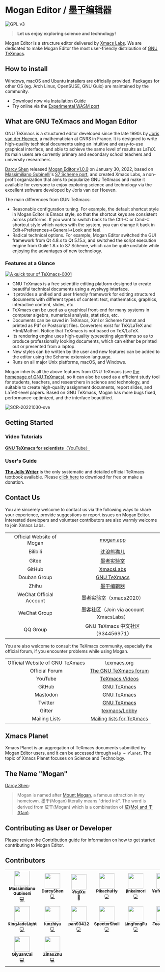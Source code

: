 # Mogan Editor / [墨干编辑器](README_ZH.md)
![GPL v3](http://www.gnu.org/graphics/gplv3-127x51.png)

> **Let us enjoy exploring science and technology!**

Mogan Editor is a structure editor delivered by [Xmacs Labs](https://github.com/XmacsLabs). We are dedicated to make Mogan Editor the most user-friendly distribution of [GNU TeXmacs](https://www.texmacs.org).

## How to install
Windows, macOS and Ubuntu installers are officially provided. Packages for other OS (eg. Arch Linux, OpenSUSE, GNU Guix) are maintained by the community.

+ Download now via [Installation Guide](docs/guide/Install.md)
+ Try online via the [Experimental WASM port](https://mogan.app/wasm/Mogan.html)

## What are GNU TeXmacs and Mogan Editor
GNU TeXmacs is a structured editor developed since the late 1990s by [Joris van der Hoeven](http://www.texmacs.org/joris/main/joris.html), a mathematician at CNRS in France. It is designed to write high-quality technical documents using an intuitive and easy-to-use graphical interface, and able to achieve the same level of results as LaTeX. Its main users are currently primary and secondary school teachers and university researchers.

[Darcy Shen](http://texmacs.org/tmweb/contribute/team-sadhen.en.html) released [Mogan Editor v1.0.0](https://github.com/XmacsLabs/mogan/releases/tag/v1.0.0) on January 30, 2022, based on [Massimiliano Gubinelli](http://texmacs.org/tmweb/contribute/team-massimiliano.en.html)'s [S7 Scheme port](https://lists.gnu.org/archive/html/texmacs-dev/2021-01/msg00009.html), and created Xmacs Labs, a non-profit organization that aims to popularize GNU TeXmacs and make it available for everyone to enjoy exploring science and technology via the excellent software developed by Joris van der Hoeven.

The main differences from GUN TeXmacs:
- Reasonable configuration tuning.  For example, the default shortcut style in Mogan Editor is Emacs style, so that the shortcut keys are consistent across platforms. If you want to switch back to the Ctrl-C or Cmd-C shortcut style which varies with the system, you can change it back in Edit→Preferences→General→Look and feel.
- Radical technical options. For example, Mogan Editor switched the GUI framework from Qt 4.8.x to Qt 5.15.x, and switched the script execution engine from Guile 1.8.x to S7 Scheme, which can be quite unstable while enjoying the advantages of new technology.


### Features at a Glance

[![A quick tour of TeXmacs-0001](https://user-images.githubusercontent.com/32867606/198896005-72077867-bd0f-4223-9f87-099ec3815ba5.png)](https://youtu.be/H46ON2FB30U)

- GNU TeXmacs is a free scientific editing platform designed to create beautiful technical documents using a wysiwyg interface.
- It provides a unified and user friendly framework for editing structured documents with different types of content: text, mathematics, graphics, interactive content, slides, etc.
- TeXmacs can be used as a graphical front-end for many systems in computer algebra, numerical analysis, statistics, etc.
- Documents can be saved in TeXmacs, Xml or Scheme format and printed as Pdf or Postscript files. Converters exist for TeX/LaTeX and Html/Mathml. Notice that TeXmacs is not based on TeX/LaTeX.
- Its rendering engine uses high-quality typesetting algorithms so as to produce professionally looking documents, which can either be printed out or presented from a laptop.
- New styles can be written by the user and new features can be added to the editor using the Scheme extension language.
- Runs on all major Unix platforms, macOS, and Windows.

Mogan inherits all the above features from GNU TeXmacs (see [the homepage of GNU TeXmacs](https://www.texmacs.org)), so it can also be used as a efficient study tool for students, teachers, and researchers in science and technology, and suitable to create high-quality assignment documents, report slides, and LaTeX-level papers. Based on GNU TeXmacs, Mogan has more bugs fixed, performance-optimized, and the interface beautified.

![SCR-20221030-sve](https://user-images.githubusercontent.com/32867606/198899063-e8a4aab4-176f-4e2c-94e3-20656984f39b.png)

## Getting Started

### Video Tutorials
[**GNU TeXmacs for scientists**（YouTube）](https://youtube.com/playlist?list=PLjlnuLy3KEpYmUQvFIFSFgeYQjVYO2gxi)

### User's Guide
[**The Jolly Writer**](https://www.scypress.com/book_info.html) is the only systematic and detailed official TeXmacs textbook available. Please [click here](https://www.scypress.com/book_download.html) to download for free or make a donation.

## Contact Us
You are sincerely welcome to contact us via the following ways to share your experience, provide suggestions or report issues on Mogan Editor. Interested developers and volunteer contributors are also warmly welcome to join Xmacs Labs.

|||
| :---: | :---: |
Official Website of Mogan|[mogan.app](https://mogan.app)
Bilibili|[沈浪熊猫儿](https://space.bilibili.com/28058658) 
Gitee|[墨者实验室](https://gitee.com/XmacsLabs/)
GitHub|[XmacsLabs](https://github.com/XmacsLabs)
Douban Group|[GNU TeXmacs](https://www.douban.com/group/texmacs/)
Zhihu|[墨干编辑器](https://www.zhihu.com/people/xmacs)
WeChat Official Account|墨者实验室（xmacs2020）
WeChat Group|墨客社区（Join via account XmacsLabs）
QQ Group|GNU TeXmacs 中文社区（934456971）

You are also welcome to consult the TeXmacs community, especially the official forum, if you encounter problems while using Mogan.

|||
| :---: | :---: |
Official Website of GNU TeXmacs|[texmacs.org](http://www.texmacs.org)
Official Forum|[The GNU TeXmacs forum](http://forum.texmacs.cn) 
YouTube|[TeXmacs Videos](https://www.youtube.com/channel/UCLaZZkOj3GPYFu9pVsEbthg)
GitHub|[GNU TeXmacs](https://github.com/texmacs) 
Mastodon|[GNU TeXmacs](https://mathstodon.xyz/@gnu_texmacs)
Twitter|[GNU TeXmacs](https://twitter.com/gnu_texmacs) 
Gitter|[texmacs/Lobby](https://gitter.im/texmacs/Lobby) 
Mailing Lists|[Mailing lists for TeXmacs](https://www.texmacs.org/tmweb/home/ml.en.html) 

## Xmacs Planet 
Xmacs Planet is an aggregation of TeXmacs documents submitted by Mogan Editor users, and it can be accessed through `Help → Planet`. The topic of Xmacs Planet focuses on Science and Technology.

## The Name "Mogan"
[Darcy Shen](http://texmacs.org/tmweb/contribute/team-sadhen.en.html):
> Mogan is named after [Mount Mogan](https://en.wikipedia.org/wiki/Mount_Mogan), a famous attraction in my hometown. 墨干(Mogan) literally means "dried ink". The word is derived from 莫干(Mogan) which is a combination of [莫(Mo) and 干(Gan)](https://en.wikipedia.org/wiki/Gan_Jiang_and_Mo_Ye).

## Contributing as User or Developer
Please review the [Contribution guide](https://mogan.app/guide/CONTRIBUTING.html) for information on how to get started contributing to Mogan Editor.

## Contributors
<table>
  <tr>
    <td align="center"><a href="http://texmacs.org/tmweb/contribute/team-massimiliano.en.html"><img src="https://avatars.githubusercontent.com/u/3253062?v=4?s=50" width="50px;" alt=""/><br /><sub><b>Massimiliano Gubinelli</b></sub></a><br />💻</td>
    <td align="center"><a href="http://texmacs.org/tmweb/contribute/team-sadhen.en.html"><img src="https://avatars.githubusercontent.com/u/1267865?v=4?s=50" width="50px;" alt=""/><br /><sub><b>DarcyShen</b></sub></a><br />💻</td>
    <td align="center"><a href="https://github.com/YiqiXu"><img src="https://avatars.githubusercontent.com/u/32867606?v=4?s=50" width="50px;" alt=""/><br /><sub><b>YiqiXu</b></sub></a><br />📖</td>
    <td align="center"><a href="https://github.com/PikachuHy"><img src="https://avatars.githubusercontent.com/u/18223871?v=4?s=50" width="50px;" alt=""/><br /><sub><b>PikachuHy</b></sub></a><br />💻</td>
    <td align="center"><a href="https://github.com/jingkaimori"><img src="https://avatars.githubusercontent.com/u/36156959?v=4?s=50" width="50px;" alt=""/><br /><sub><b>jinkaimori</b></sub></a><br />💻</td>
    <td align="center"><a href="https://github.com/Yufeng-shen"><img src="https://avatars.githubusercontent.com/u/17488004?v=4?s=50" width="50px;" alt=""/><br /><sub><b>YufengShen</b></sub></a><br />💻</td>
  </tr>
  <tr>
    <td align="center"><a href="https://github.com/KingJadeLight"><img src="https://avatars.githubusercontent.com/u/106169959?v=4?s=50" width="50px;" alt=""/><br /><sub><b>KingJadeLight</b></sub></a><br />💻</td>
    <td align="center"><a href="https://github.com/luozhiya"><img src="https://avatars.githubusercontent.com/u/90168447?v=4?s=50" width="50px;" alt=""/><br /><sub><b>luozhiya</b></sub></a><br />💻</td>
    <td align="center"><a href="https://github.com/pan93412"><img src="https://avatars.githubusercontent.com/u/28441561?v=4?s=50" width="50px;" alt=""/><br /><sub><b>pan93412</b></sub></a><br />💻</td>
    <td align="center"><a href="https://github.com/SpecterShell"><img src="https://avatars.githubusercontent.com/u/56779163?v=4?s=50" width="50px;" alt=""/><br /><sub><b>SpecterShell</b></sub></a><br />💻</td>
    <td align="center"><a href="https://github.com/iphelf"><img src="https://avatars.githubusercontent.com/u/17234854?v=4?s=50" width="50px;" alt=""/><br /><sub><b>LingfengFu</b></sub></a><br />💻</td>
    <td align="center"><a href="https://github.com/ice1000"><img src="https://avatars.githubusercontent.com/u/16398479?v=4?s=50" width="50px;" alt=""/><br /><sub><b>TeslaZhang</b></sub></a><br />💻</td>
  </tr>
  <tr>
    <td align="center"><a href="https://github.com/cqyisbug"><img src="https://avatars.githubusercontent.com/u/25382172?v=4?s=50" width="50px;" alt=""/><br /><sub><b>QiyuanCai</b></sub></a><br />💻</td>
    <td align="center"><a href="https://github.com/cireu"><img src="https://avatars.githubusercontent.com/u/18224684?v=4?s=50" width="50px;" alt=""/><br /><sub><b>ZihaoZhu</b></sub></a><br />💻</td>
  </tr>
</table>

